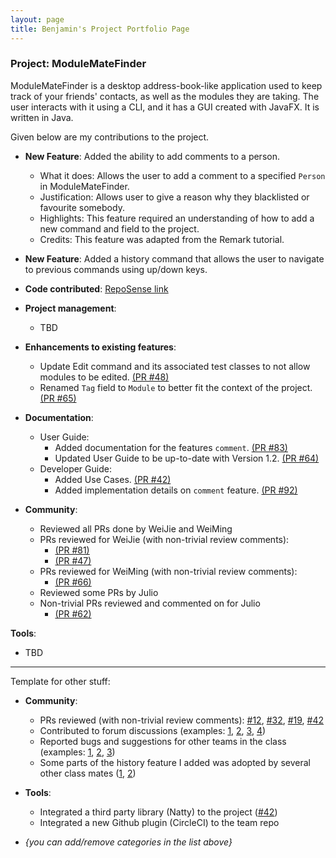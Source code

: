```yaml
---
layout: page
title: Benjamin's Project Portfolio Page
---
```


### Project: ModuleMateFinder

ModuleMateFinder is a desktop address-book-like application used to keep track of your friends' contacts, as well as 
the modules they are taking. The user interacts with it using a CLI, and it has a GUI created with JavaFX. It is 
written in Java.

Given below are my contributions to the project.

* **New Feature**: Added the ability to add comments to a person.
  * What it does: Allows the user to add a comment to a specified `Person` in ModuleMateFinder.
  * Justification: Allows user to give a reason why they blacklisted or favourite somebody.
  * Highlights: This feature required an understanding of how to add a new command and field to the project.
  * Credits: This feature was adapted from the Remark tutorial.

* **New Feature**: Added a history command that allows the user to navigate to previous commands using up/down keys.


* **Code contributed**: [RepoSense link](https://nus-cs2103-ay2122s2.github.io/tp-dashboard/?search=Btaykb&sort=groupTitle&sortWithin=title&timeframe=commit&mergegroup=&groupSelect=groupByRepos&breakdown=true&checkedFileTypes=docs~functional-code~test-code~other&since=2022-02-18)

* **Project management**:
  * TBD

* **Enhancements to existing features**:
  * Update Edit command and its associated test classes to
not allow modules to be edited. [(PR #48)](https://github.com/AY2122S2-CS2103T-T13-4/tp/commit/1aa81e2c5590653463a84a972c678f447c979a29)
  * Renamed `Tag` field to `Module` to better fit the context of the project. [(PR #65)](https://github.com/AY2122S2-CS2103T-T13-4/tp/pull/65)

* **Documentation**:
  * User Guide:
    * Added documentation for the features `comment`. [(PR #83)](https://github.com/AY2122S2-CS2103T-T13-4/tp/pull/83)
    * Updated User Guide to be up-to-date with Version 1.2. [(PR #64)](https://github.com/AY2122S2-CS2103T-T13-4/tp/pull/64)
  * Developer Guide:
    * Added Use Cases. [(PR #42)](https://github.com/AY2122S2-CS2103T-T13-4/tp/pull/42)
    * Added implementation details on `comment` feature. [(PR #92)](https://github.com/AY2122S2-CS2103T-T13-4/tp/pull/92)

* **Community**:
  - Reviewed all PRs done by WeiJie and WeiMing
  - PRs reviewed for WeiJie (with non-trivial review comments):
    - [(PR #81)](https://github.com/AY2122S2-CS2103T-T13-4/tp/pull/81)
    - [(PR #47)](https://github.com/AY2122S2-CS2103T-T13-4/tp/pull/47)
  - PRs reviewed for WeiMing (with non-trivial review comments):
    - [(PR #66)](https://github.com/AY2122S2-CS2103T-T13-4/tp/pull/66)
  - Reviewed some PRs by Julio
  - Non-trivial PRs reviewed and commented on for Julio
    - [(PR #62)](https://github.com/AY2122S2-CS2103T-T13-4/tp/pull/62)

**Tools**:
- TBD

-------------------------------------
Template for other stuff:

* **Community**:
  * PRs reviewed (with non-trivial review comments): [\#12](), [\#32](), [\#19](), [\#42]()
  * Contributed to forum discussions (examples: [1](), [2](), [3](), [4]())
  * Reported bugs and suggestions for other teams in the class (examples: [1](), [2](), [3]())
  * Some parts of the history feature I added was adopted by several other class mates ([1](), [2]())

* **Tools**:
  * Integrated a third party library (Natty) to the project ([\#42]())
  * Integrated a new Github plugin (CircleCI) to the team repo

* _{you can add/remove categories in the list above}_